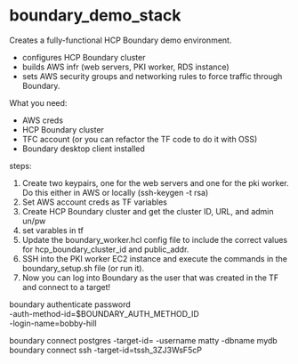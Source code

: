 # boundary_demo_stack

Creates a fully-functional HCP Boundary demo environment.

- configures HCP Boundary cluster
- builds AWS infr (web servers, PKI worker, RDS instance)
- sets AWS security groups and networking rules to force traffic through Boundary.


What you need:
- AWS creds
- HCP Boundary cluster
- TFC account (or you can refactor the TF code to do it with OSS)
- Boundary desktop client installed


steps:
1. Create two keypairs, one for the web servers and one for the pki worker. Do this either in AWS or locally (ssh-keygen -t rsa)
2. Set AWS account creds as TF variables
3. Create HCP Boundary cluster and get the cluster ID, URL, and admin un/pw
4. set varables in tf
5. Update the boundary_worker.hcl config file to include the correct values for hcp_boundary_cluster_id and public_addr.
6. SSH into the PKI worker EC2 instance and execute the commands in the boundary_setup.sh file (or run it).
7. Now you can log into Boundary as the user that was created in the TF and connect to a target!



boundary authenticate password \
   -auth-method-id=$BOUNDARY_AUTH_METHOD_ID \
   -login-name=bobby-hill

boundary connect postgres -target-id=<target-id> -username matty -dbname mydb
boundary connect ssh -target-id=tssh_3ZJ3WsF5cP     

